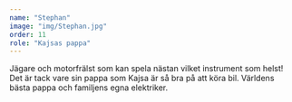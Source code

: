 ```yaml
---
name: "Stephan"
image: "img/Stephan.jpg"
order: 11
role: "Kajsas pappa"
---
```

Jägare och motorfrälst som kan spela nästan vilket instrument som helst! Det är tack vare sin pappa som Kajsa är så bra på att köra bil. Världens bästa pappa och familjens egna elektriker.
